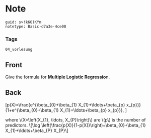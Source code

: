 # Note
```
guid: s>!k6O)KYm
notetype: Basic-d7a3e-4ce08
```

### Tags
```
04_vorlesung
```

## Front
Give the formula for <b>Multiple Logistic Regressio</b>n.

## Back
\[p(X)=\frac{e^{\beta_{0}+\beta_{1} X_{1}+\ldots+\beta_{p}
x_{p}}}{1+e^{\beta_{0}+\beta_{1} X_{1}+\ldots+\beta_{p} x_{p}}}, \]
<div>
  where \(X=\left(X_{1}, \ldots, X_{P}\right)\) are \(p\) is the
  number of predictors. \[\log
  \left(\frac{p(X)}{1-p(X)}\right)=\beta_{0}+\beta_{1}
  X_{1}+\ldots+\beta_{P} X_{P}\]
</div>
